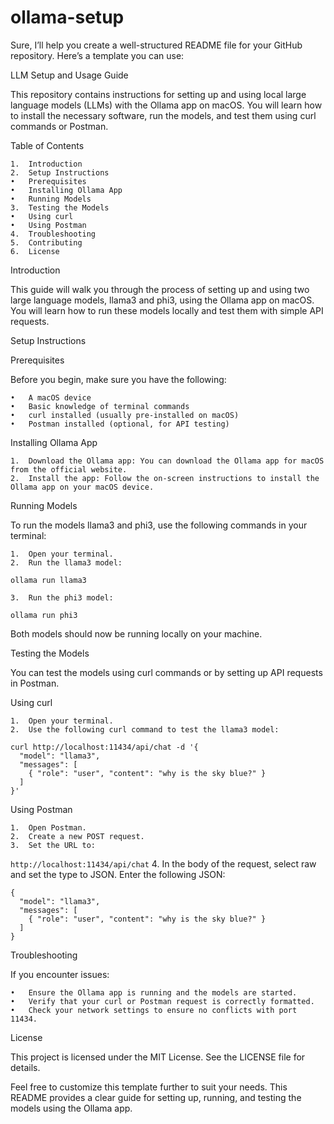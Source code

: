 # ollama-setup

Sure, I’ll help you create a well-structured README file for your GitHub repository. Here’s a template you can use:

LLM Setup and Usage Guide

This repository contains instructions for setting up and using local large language models (LLMs) with the Ollama app on macOS. You will learn how to install the necessary software, run the models, and test them using curl commands or Postman.

Table of Contents

	1.	Introduction
	2.	Setup Instructions
	•	Prerequisites
	•	Installing Ollama App
	•	Running Models
	3.	Testing the Models
	•	Using curl
	•	Using Postman
	4.	Troubleshooting
	5.	Contributing
	6.	License

Introduction

This guide will walk you through the process of setting up and using two large language models, llama3 and phi3, using the Ollama app on macOS. You will learn how to run these models locally and test them with simple API requests.

Setup Instructions

Prerequisites

Before you begin, make sure you have the following:

	•	A macOS device
	•	Basic knowledge of terminal commands
	•	curl installed (usually pre-installed on macOS)
	•	Postman installed (optional, for API testing)

Installing Ollama App

	1.	Download the Ollama app: You can download the Ollama app for macOS from the official website.
	2.	Install the app: Follow the on-screen instructions to install the Ollama app on your macOS device.

Running Models

To run the models llama3 and phi3, use the following commands in your terminal:

	1.	Open your terminal.
	2.	Run the llama3 model:

```
ollama run llama3
```

	3.	Run the phi3 model:

```
ollama run phi3
```
Both models should now be running locally on your machine.

Testing the Models

You can test the models using curl commands or by setting up API requests in Postman.

Using curl

	1.	Open your terminal.
	2.	Use the following curl command to test the llama3 model:

```
curl http://localhost:11434/api/chat -d '{
  "model": "llama3",
  "messages": [
    { "role": "user", "content": "why is the sky blue?" }
  ]
}'
```
Using Postman

	1.	Open Postman.
	2.	Create a new POST request.
	3.	Set the URL to:

 ```http://localhost:11434/api/chat```
 	4.	In the body of the request, select raw and set the type to JSON. Enter the following JSON:
  
```
{
  "model": "llama3",
  "messages": [
    { "role": "user", "content": "why is the sky blue?" }
  ]
}
```
Troubleshooting

If you encounter issues:

	•	Ensure the Ollama app is running and the models are started.
	•	Verify that your curl or Postman request is correctly formatted.
	•	Check your network settings to ensure no conflicts with port 11434.

 License

This project is licensed under the MIT License. See the LICENSE file for details.

Feel free to customize this template further to suit your needs. This README provides a clear guide for setting up, running, and testing the models using the Ollama app.
